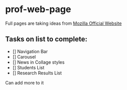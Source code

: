 # prof-web-page

Full pages are taking ideas from [Mozilla Official Website](https://www.mozilla.org/en-US/)
## Tasks on list to complete:
- [] Navigation Bar
- [] Carousel
- [] News in Collage styles
- [] Students List
- [] Research Results List

Can add more to it
